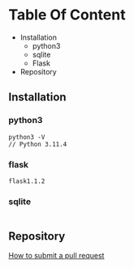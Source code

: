 # Table Of Content
- Installation
    - python3
    - sqlite
    - Flask
- Repository

## Installation
### python3
```
python3 -V
// Python 3.11.4
```

### flask
`flask1.1.2`

### sqlite
```

```

## Repository
[How to submit a pull request](https://qiita.com/siida36/items/880d92559af9bd245c34)

